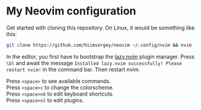 # My Neovim configuration
Get started with cloning this repository. On Linux, it would be something like this:

```bash
git clone https://github.com/hiimsergey/neovim ~/.config/nvim && nvim
```

In the editor, you first have to bootstrap the [lazy.nvim](https://github.com/folke/lazy.nvim) plugin manager. Press `\bl` and await the message `Installed lazy.nvim successfully! Please restart nvim!` in the command bar. Then restart nvim.

Press `<space>` to see available commands.<br>
Press `<space>c` to change the colorscheme.<br>
Press `<space>nk` to edit keyboard shortcuts.<br>
Press `<space>nl` to edit plugins.
